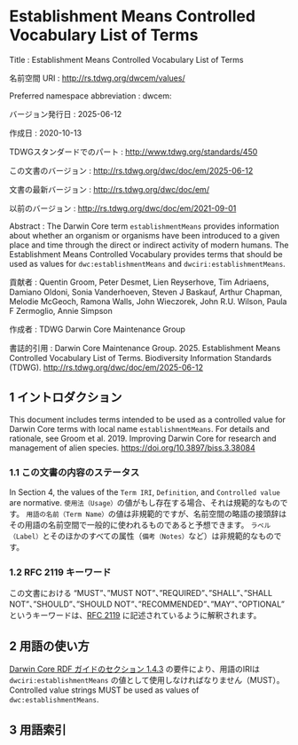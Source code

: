 # Establishment Means Controlled Vocabulary List of Terms

Title
: Establishment Means Controlled Vocabulary List of Terms

名前空間 URI
: <http://rs.tdwg.org/dwcem/values/>

Preferred namespace abbreviation
: dwcem:

バージョン発行日
: 2025-06-12

作成日
: 2020-10-13

TDWGスタンダードでのパート
: <http://www.tdwg.org/standards/450>

この文書のバージョン
: <http://rs.tdwg.org/dwc/doc/em/2025-06-12>

文書の最新バージョン
: <http://rs.tdwg.org/dwc/doc/em/>

以前のバージョン
: <http://rs.tdwg.org/dwc/doc/em/2021-09-01>

Abstract
: The Darwin Core term `establishmentMeans` provides information about whether an organism or organisms have been introduced to a given place and time through the direct or indirect activity of modern humans. The Establishment Means Controlled Vocabulary provides terms that should be used as values for `dwc:establishmentMeans` and `dwciri:establishmentMeans`.

貢献者
: Quentin Groom, Peter Desmet, Lien Reyserhove, Tim Adriaens, Damiano Oldoni, Sonia Vanderhoeven, Steven J Baskauf, Arthur Chapman, Melodie McGeoch, Ramona Walls, John Wieczorek, John R.U. Wilson, Paula F Zermoglio, Annie Simpson

作成者
: TDWG Darwin Core Maintenance Group

書誌的引用
: Darwin Core Maintenance Group. 2025. Establishment Means Controlled Vocabulary List of Terms. Biodiversity Information Standards (TDWG). <http://rs.tdwg.org/dwc/doc/em/2025-06-12>

## 1 イントロダクション

This document includes terms intended to be used as a controlled value for Darwin Core terms with local name `establishmentMeans`. For details and rationale, see Groom et al. 2019. Improving Darwin Core for research and management of alien species. <https://doi.org/10.3897/biss.3.38084>

### 1.1 この文書の内容のステータス

In Section 4, the values of the `Term IRI`, `Definition`, and `Controlled value` are normative. `使用法（Usage）`の値がもし存在する場合、それは規範的なものです。  `用語の名前（Term Name）`の値は非規範的ですが、名前空間の略語の接頭辞はその用語の名前空間で一般的に使われるものであると予想できます。  `ラベル（Label）`とそのほかのすべての属性（`備考（Notes）`など）は非規範的なものです。

### 1.2 RFC 2119 キーワード

この文書における “MUST”、”MUST NOT”、”REQUIRED”、”SHALL”、”SHALL NOT”、”SHOULD”、”SHOULD NOT”、”RECOMMENDED”、”MAY”、”OPTIONAL” というキーワードは、[RFC 2119](https://tools.ietf.org/html/rfc2119) に記述されているように解釈されます。

## 2 用語の使い方

[Darwin Core RDF ガイドのセクション 1.4.3](https://dwc.tdwg.org/rdf/#143-use-of-darwin-core-terms-in-rdf-normative) の要件により、用語のIRIは `dwciri:establishmentMeans` の値として使用しなければなりません（MUST）。 Controlled value strings MUST be used as values of `dwc:establishmentMeans`.

## 3 用語索引
